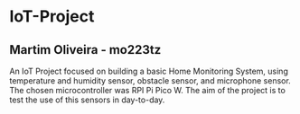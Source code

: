 # IoT-Project

## Martim Oliveira - mo223tz
An IoT Project focused on building a basic Home Monitoring System, using temperature and humidity sensor, obstacle sensor, and microphone sensor.  The chosen microcontroller was RPI Pi Pico W. The aim of the project is to test the use of this sensors in day-to-day. 
